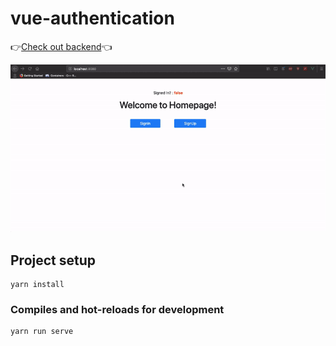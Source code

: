 # vue-authentication

👉[Check out backend](https://github.com/manojnaidu619/rails-auth-backend)👈

![](./vue.gif)

## Project setup
```
yarn install
```

### Compiles and hot-reloads for development
```
yarn run serve
```


